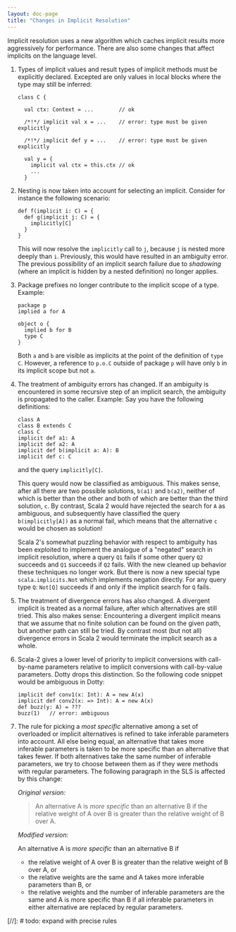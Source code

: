 ```yaml
---
layout: doc-page
title: "Changes in Implicit Resolution"
---
```


Implicit resolution uses a new algorithm which caches implicit results
more aggressively for performance. There are also some changes that
affect implicits on the language level.

 1. Types of implicit values and result types of implicit methods
    must be explicitly declared. Excepted are only values in local blocks
    where the type may still be inferred:

        class C {

          val ctx: Context = ...        // ok

          /*!*/ implicit val x = ...    // error: type must be given explicitly

          /*!*/ implicit def y = ...    // error: type must be given explicitly

          val y = {
            implicit val ctx = this.ctx // ok
            ...
          }

 2. Nesting is now taken into account for selecting an implicit.
    Consider for instance the following scenario:

        def f(implicit i: C) = {
          def g(implicit j: C) = {
            implicitly[C]
          }
        }

    This will now resolve the `implicitly` call to `j`, because `j` is nested
    more deeply than `i`. Previously, this would have resulted in an
    ambiguity error. The previous possibility of an implicit search failure
    due to _shadowing_ (where an implicit is hidden by a nested definition)
    no longer applies.

 3. Package prefixes no longer contribute to the implicit scope of a type.
    Example:

        package p
        implied a for A

        object o {
          implied b for B
          type C
        }

    Both `a` and `b` are visible as implicits at the point of the definition
    of `type C`. However, a reference to `p.o.C` outside of package `p` will
    have only `b` in its implicit scope but not `a`.

 4. The treatment of ambiguity errors has changed. If an ambiguity is encountered
    in some recursive step of an implicit search, the ambiguity is propagated to the caller.
    Example: Say you have the following definitions:

        class A
        class B extends C
        class C
        implicit def a1: A
        implicit def a2: A
        implicit def b(implicit a: A): B
        implicit def c: C

    and the query `implicitly[C]`.

    This query would now be classified as ambiguous. This makes sense, after all
    there are two possible solutions, `b(a1)` and `b(a2)`, neither of which is better
    than the other and both of which are better than the third solution, `c`.
    By contrast, Scala 2 would have rejected the search for `A` as
    ambiguous, and subsequently have classified the query `b(implicitly[A])` as a normal fail,
    which means that the alternative `c` would be chosen as solution!

    Scala 2's somewhat puzzling behavior with respect to ambiguity has been exploited to implement
    the analogue of a "negated" search in implicit resolution, where a query `Q1` fails if some
    other query `Q2` succeeds and `Q1` succeeds if `Q2` fails. With the new cleaned up behavior
    these techniques no longer work. But there is now a new special type `scala.implicits.Not`
    which implements negation directly. For any query type `Q`: `Not[Q]` succeeds if and only if
    the implicit search for `Q` fails.

 5. The treatment of divergence errors has also changed. A divergent implicit is
    treated as a normal failure, after which alternatives are still tried. This also makes
    sense: Encountering a divergent implicit means that we assume that no finite
    solution can be found on the given path, but another path can still be tried. By contrast
    most (but not all) divergence errors in Scala 2 would terminate the implicit
    search as a whole.

 6. Scala-2 gives a lower level of priority to implicit conversions with call-by-name
    parameters relative to implicit conversions with call-by-value parameters. Dotty
    drops this distinction. So the following code snippet would be ambiguous in Dotty:

        implicit def conv1(x: Int): A = new A(x)
        implicit def conv2(x: => Int): A = new A(x)
        def buzz(y: A) = ???
        buzz(1)   // error: ambiguous

 7. The rule for picking a _most specific_ alternative among a set of overloaded or implicit
    alternatives is refined to take inferable parameters into account. All else
    being equal, an alternative that takes more inferable parameters is taken to be more specific
    than an alternative that takes fewer. If both alternatives take the same number of
    inferable parameters, we try to choose between them as if they were methods with regular parameters.
    The following paragraph in the SLS is affected by this change:

    _Original version:_

    > An alternative A is _more specific_ than an alternative B if the relative weight of A over B is greater than the relative weight of B over A.

    _Modified version:_

    An alternative A is _more specific_ than an alternative B if

     - the relative weight of A over B is greater than the relative weight of B over A, or
     - the relative weights are the same and A takes more inferable parameters than B, or
     - the relative weights and the number of inferable parameters are the same and
       A is more specific than B if all inferable parameters in either alternative are
       replaced by regular parameters.

[//]: # todo: expand with precise rules
